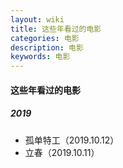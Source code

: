 ```yaml
---
layout: wiki
title: 这些年看过的电影
categories: 电影
description: 电影
keywords: 电影
---
```


#### 这些年看过的电影

##### 2019

- 孤单特工（2019.10.12）
- 立春（2019.10.11）

